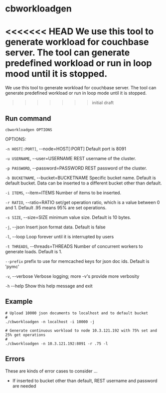 cbworkloadgen
=============

<<<<<<< HEAD
We use this tool to generate workload for couchbase server. The tool can generate predefined workload or run in loop mood until it is stopped.
=======
We use this tool to generate workload for couchbase server. The tool can generate predefined workload or run in loop mode until it is stopped.
>>>>>>> initial draft

Run command
------------

    cbworkloadgen OPTIONS

OPTIONS:

  `-n HOST[:PORT]`, --node=HOST[:PORT] Default port is 8091

  `-u USERNAME`, --user=USERNAME       REST username of the cluster. 

  `-p PASSWORD`, --password=PASSWORD   REST password of the cluster.

  `-b BUCKETNAME`, --bucket=BUCKETNAME Specific bucket name. Default is default bucket. Data can be inserted to a different bucket other than default.

  `-i ITEMS`, --item=ITEMS             Number of items to be inserted. 

  `-r RATIO`, --ratio=RATIO            set/get operation ratio, which is a value between 0 and 1. Default .95 means 95% are set operations.

  `-s SIZE`, --size=SIZE               minimum value size. Default is 10 bytes.

  `-j`, --json                         Insert json format data. Default is false

  `-l`, --loop                         Loop forever until it is interrupted by users

  `-t THREADS`, --threads=THREADS      Number of concurrent workers to generate loads. Default is 1.

  `--prefix`                           prefix to use for memcached keys for json doc ids. Default is 'pymc'

  `-v`, --verbose                      Verbose logging; more -v's provide more verbosity

  `-h` --help                          Show this help message and exit 

Example
-------

    # Upload 10000 json documents to localhost and to default bucket
    #
    ./cbworkloadgen -n localhost -i 10000 -j

    # Generate continuous workload to node 10.3.121.192 with 75% set and 25% get operations
    #
    ./cbworkloadgen -n 10.3.121.192:8091 -r .75 -l

Errors
------

These are kinds of error cases to consider ...

* If inserted to bucket other than default, REST username and password are needed
